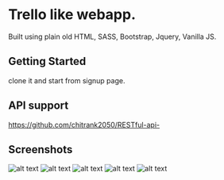 # Trello like webapp.
  Built using plain old HTML, SASS, Bootstrap, Jquery, Vanilla JS.



## Getting Started
clone it and start from signup page.


## API support
https://github.com/chitrank2050/RESTful-api-

## Screenshots
![alt text](https://github.com/AggarwalAditya/UIProject/blob/master/screenshots/ss1.png)
![alt text](https://github.com/AggarwalAditya/UIProject/blob/master/screenshots/ss2.png)
![alt text](https://github.com/AggarwalAditya/UIProject/blob/master/screenshots/ss3.png)
![alt text](https://github.com/AggarwalAditya/UIProject/blob/master/screenshots/ss4.png)
![alt text](https://github.com/AggarwalAditya/UIProject/blob/master/screenshots/ss5.png)


